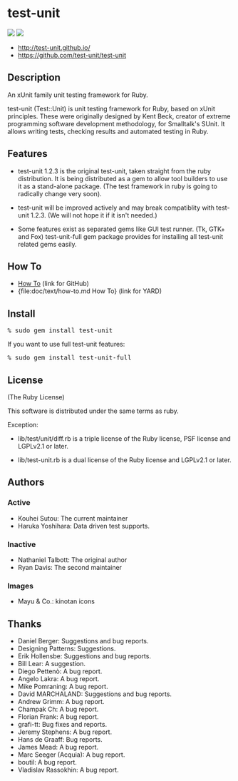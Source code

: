 # test-unit

[![](https://badge.fury.io/rb/test-unit.png)](http://badge.fury.io/rb/test-unit)
[![](https://travis-ci.org/test-unit/test-unit.png?branch=master)](https://travis-ci.org/test-unit/test-unit)

* http://test-unit.github.io/
* https://github.com/test-unit/test-unit

## Description

An xUnit family unit testing framework for Ruby.

test-unit (Test::Unit) is unit testing framework for Ruby, based on xUnit
principles. These were originally designed by Kent Beck, creator of extreme
programming software development methodology, for Smalltalk's SUnit. It allows
writing tests, checking results and automated testing in Ruby.

## Features

* test-unit 1.2.3 is the original test-unit, taken
  straight from the ruby distribution. It is being
  distributed as a gem to allow tool builders to use it as a
  stand-alone package. (The test framework in ruby is going
  to radically change very soon).

* test-unit will be improved actively and may break
  compatiblity with test-unit 1.2.3. (We will not hope it
  if it isn't needed.)

* Some features exist as separated gems like GUI test
  runner. (Tk, GTK+ and Fox) test-unit-full gem package
  provides for installing all test-unit related gems
  easily.

## How To

* [How To](doc/text/how-to.md) (link for GitHub)
* {file:doc/text/how-to.md How To} (link for YARD)

## Install

<pre>
% sudo gem install test-unit
</pre>

If you want to use full test-unit features:

<pre>
% sudo gem install test-unit-full
</pre>

## License

(The Ruby License)

This software is distributed under the same terms as ruby.

Exception:

  * lib/test/unit/diff.rb is a triple license of the Ruby license,
    PSF license and LGPLv2.1 or later.

  * lib/test-unit.rb is a dual license of the Ruby license and LGPLv2.1
    or later.

## Authors

### Active

* Kouhei Sutou: The current maintainer
* Haruka Yoshihara: Data driven test supports.

### Inactive

* Nathaniel Talbott: The original author
* Ryan Davis: The second maintainer

### Images

* Mayu & Co.: kinotan icons

## Thanks

* Daniel Berger: Suggestions and bug reports.
* Designing Patterns: Suggestions.
* Erik Hollensbe: Suggestions and bug reports.
* Bill Lear: A suggestion.
* Diego Pettenò: A bug report.
* Angelo Lakra: A bug report.
* Mike Pomraning: A bug report.
* David MARCHALAND: Suggestions and bug reports.
* Andrew Grimm: A bug report.
* Champak Ch: A bug report.
* Florian Frank: A bug report.
* grafi-tt: Bug fixes and reports.
* Jeremy Stephens: A bug report.
* Hans de Graaff: Bug reports.
* James Mead: A bug report.
* Marc Seeger (Acquia): A bug report.
* boutil: A bug report.
* Vladislav Rassokhin: A bug report.
